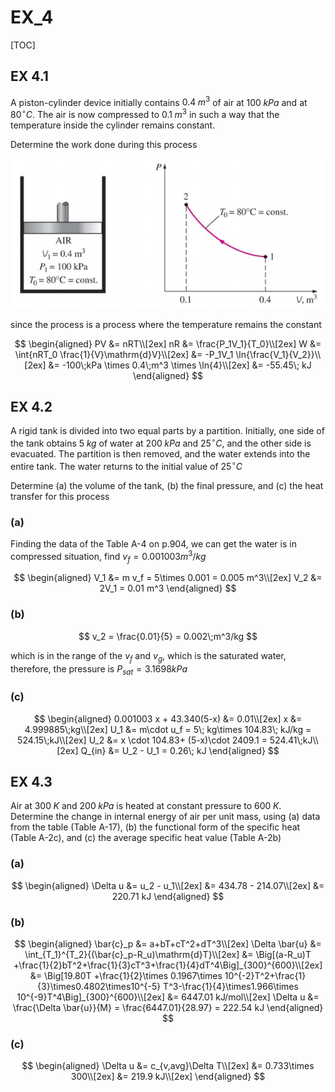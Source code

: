 # EX_4

[TOC]

## EX 4.1

A piston-cylinder device initially contains $0.4\;m^3$ of air at $100\; kPa$ and at $80^{\circ}C$. The air is now compressed to $0.1\; m^3$ in such a way that the temperature inside the cylinder remains constant.

Determine the work done during this process

<div align = center><img src = "./assets/EX_4_figure_1.png"></div>

since the process is a process where the temperature remains the constant

$$
\begin{aligned}
    PV &= nRT\\[2ex]
    nR &= \frac{P_1V_1}{T_0}\\[2ex]
    W &= \int{nRT_0 \frac{1}{V}\mathrm{d}V}\\[2ex]
      &= -P_1V_1 \ln{\frac{V_1}{V_2}}\\[2ex]
      &= -100\;kPa \times 0.4\;m^3 \times \ln{4}\\[2ex]
      &= -55.45\; kJ
\end{aligned}
$$

## EX 4.2

A rigid tank is divided into two equal parts by a partition. Initially, one side of the tank obtains $5\;kg$ of water at $200\; kPa$ and $25^\circ C$, and the other side is evacuated. The partition is then removed, and the water extends into the entire tank. The water returns to the initial value of $25^\circ C$

Determine (a) the volume of the tank, (b) the final pressure, and (c) the heat transfer for this process

### (a)

Finding the data of the Table A-4 on p.904, we can get the water is in compressed situation, find $v_f = 0.001003 m^3/kg$

$$
\begin{aligned}
    V_1 &= m v_f = 5\times 0.001 = 0.005 m^3\\[2ex]
    V_2 &= 2V_1 = 0.01 m^3
\end{aligned}
$$

### (b)

$$
v_2 = \frac{0.01}{5} = 0.002\;m^3/kg
$$

which is in the range of the $v_f$ and $v_g$, which is the saturated water, therefore, the pressure is $P_{sat} = 3.1698 kPa$

### (c)

$$
\begin{aligned}
    0.001003 x + 43.340(5-x) &= 0.01\\[2ex]
    x &= 4.999885\;kg\\[2ex]
    U_1 &= m\cdot u_f = 5\; kg\times 104.83\; kJ/kg = 524.15\;kJ\\[2ex]
    U_2 &= x \cdot 104.83+ (5-x)\cdot 2409.1 = 524.41\;kJ\\[2ex]
    Q_{in} &= U_2 - U_1 = 0.26\; kJ
\end{aligned}
$$

## EX 4.3

Air at $300\;K$ and $200\; kPa$ is heated at constant pressure to $600\; K$. Determine the change in internal energy of air per unit mass, using (a) data from the table (Table A-17), (b) the functional form of the specific heat (Table A-2c), and (c) the average specific heat value (Table A-2b)

### (a)

$$
\begin{aligned}
    \Delta u &= u_2 - u_1\\[2ex]
             &= 434.78 - 214.07\\[2ex]
             &= 220.71 kJ
\end{aligned}
$$

### (b)

$$
\begin{aligned}
    \bar{c}_p &= a+bT+cT^2+dT^3\\[2ex]
    \Delta \bar{u} &= \int_{T_1}^{T_2}{(\bar{c}_p-R_u)\mathrm{d}T}\\[2ex]
             &= \Big[(a-R_u)T +\frac{1}{2}bT^2+\frac{1}{3}cT^3+\frac{1}{4}dT^4\Big]_{300}^{600}\\[2ex]
             &= \Big[19.80T +\frac{1}{2}\times 0.1967\times 10^{-2}T^2+\frac{1}{3}\times0.4802\times10^{-5} T^3-\frac{1}{4}\times1.966\times 10^{-9}T^4\Big]_{300}^{600}\\[2ex]
             &= 6447.01 kJ/mol\\[2ex]
    \Delta u &= \frac{\Delta \bar{u}}{M} = \frac{6447.01}{28.97} = 222.54 kJ
\end{aligned}
$$

### (c)

$$
\begin{aligned}
    \Delta u &= c_{v,avg}\Delta T\\[2ex]
             &= 0.733\times 300\\[2ex]
             &= 219.9 kJ\\[2ex]
\end{aligned}
$$